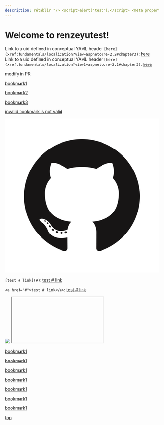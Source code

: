 ```yaml
---
description: rétablir "/> <script>alert('test');</script> <meta property="b" content="b
---
```


# Welcome to renzeyutest! 

Link to a uid defined in conceptual YAML header `[here](xref:fundamentals/localization?view=aspnetcore-2.2#chapter3)`: [here](xref:fundamentals/localization?view=aspnetcore-2.2#chapter3)
Link to a uid defined in conceptual YAML header `[here](xref:fundamentals/localization?view2=aspnetcore-2.2#chapter3)`: [here](xref:fundamentals/localization?view2=aspnetcore-2.2#chapter3)

modify in PR

[bookmark1](ref.md#chapter1)

[bookmark2](ref.md#chapter2)

[bookmark3](ref.md#chapter3)

[invalid bookmark is not valid](ref.md#chapter3)

![github](media/GitHub-Mark.png)

`[test # link](#)`: [test # link](#)

`<a href="#">test # link</a>`: <a href="#">test # link</a>

<script>alert('test');</script>
<IMG SRC="javascript:alert('XSS');">
<IFRAME SRC="javascript:alert('XSS');"></IFRAME>
  
  
  
  [bookmark1](ref.md#chapter1)
  
  
  
  
  
  
  [bookmark1](ref.md#chapter1)
  
  
  
  
  
  
  
  
  
  [bookmark1](ref.md#chapter1)
  
  
  
  
  
  
  
  
  
  [bookmark1](ref.md#chapter1)
  
  
  
  
  
  
  
  
  
  
  [bookmark1](ref.md#chapter1)
  
  
  
  
  
  
  
  
  
  
  [bookmark1](ref.md#chapter1)
  
  
  
  
  
  
  [bookmark1](ref.md#chapter1)
  
  
  
  
  [top](#top)
  
  
  
  
  
  
